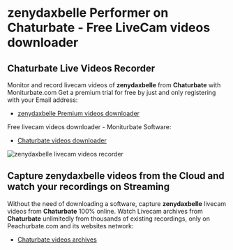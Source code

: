 # zenydaxbelle Performer on Chaturbate - Free LiveCam videos downloader

## Chaturbate Live Videos Recorder

Monitor and record livecam videos of **zenydaxbelle** from **Chaturbate** with Moniturbate.com
Get a premium trial for free by just and only registering with your Email address:
* [zenydaxbelle Premium videos downloader](https://moniturbate.com/request-demo-licence-key.html)

Free livecam videos downloader - Moniturbate Software:
* [Chaturbate videos downloader](https://moniturbate.com/moniturbate-download-software.html)

![zenydaxbelle livecam videos recorder](https://peachurnet.com/templates/moniturbate-software.png)


## Capture zenydaxbelle videos from the Cloud and watch your recordings on Streaming

Without the need of downloading a software, capture **zenydaxbelle** livecam videos from **Chaturbate** 100% online.
Watch Livecam archives from **Chaturbate** unlimitedly from thousands of existing recordings, only on Peachurbate.com and its websites network:
* [Chaturbate videos archives](https://peachurnet.com/)